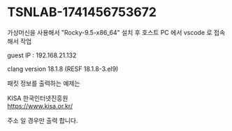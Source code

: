 # TSNLAB-1741456753672

가상머신을 사용해서 "Rocky-9.5-x86_64" 설치 후
호스트 PC 에서 vscode 로 접속 해서 작업

guest IP : 192.168.21.132

clang version 18.1.8 (RESF 18.1.8-3.el9)

패킷 정보를 출력하는 예제는

KISA 한국인터넷진흥원 \
https://www.kisa.or.kr/

주소 일 경우만 출력 합니다.